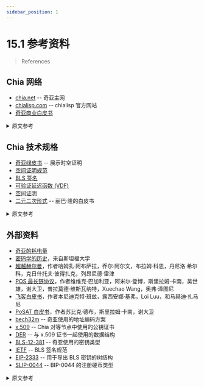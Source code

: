 ```yaml
---
sidebar_position: 1
---
```


# 15.1 参考资料

> References

## Chia 网络

* [chia.net](https://www.chia.net/) -- 奇亚主网
* [chialisp.com](https://chialisp.com) -- chialisp 官方网站
* [奇亚商业白皮书](https://www.chia.net/whitepaper "Chia's business white paper")

<details>
<summary>原文参考</summary>

- ## Chia Network

* [chia.net](https://www.chia.net/) -- Chia's main website
* [chialisp.com](https://chialisp.com) -- the official chialisp website
* [Chia's business white paper](https://www.chia.net/whitepaper "Chia's business white paper")

</details>

## Chia 技术规格

* [奇亚绿皮书](https://www.chia.net/assets/ChiaGreenPaper.pdf "Chia's Green Paper") -- 展示时空证明
* [空间证明规范](https://www.chia.net/assets/Chia_Proof_of_Space_Construction_v1.1.pdf)
* [BLS 签名](https://github.com/Chia-Network/bls-signatures "Chia's BLS Signatures on GitHub")
* [可验证延迟函数 (VDF)](https://github.com/Chia-Network/chiavdf "Chia's VDF on GitHub")
* [空间证明](https://github.com/Chia-Network/chiapos "Chia's Proof of Space repository on GitHub")
* [二元二次形式](https://github.com/Chia-Network/vdf-competition/blob/main/classgroups.pdf "Binary quadratic forms white paper, by Lipa Long") -- 丽巴·隆的白皮书

<details>
<summary>原文参考</summary>

- ## Chia's Technical Specs

* [Chia's green paper](https://www.chia.net/assets/ChiaGreenPaper.pdf "Chia's Green Paper") -- showcases Proofs of Space and Time
* [Proofs of Space specification](https://www.chia.net/assets/Chia_Proof_of_Space_Construction_v1.1.pdf)
* [BLS Signatures](https://github.com/Chia-Network/bls-signatures "Chia's BLS Signatures on GitHub")
* [Verifiable Delay Function (VDF)](https://github.com/Chia-Network/chiavdf "Chia's VDF on GitHub")
* [Proofs of Space](https://github.com/Chia-Network/chiapos "Chia's Proof of Space repository on GitHub")
* [Binary Quadratic Forms](https://github.com/Chia-Network/vdf-competition/blob/main/classgroups.pdf "Binary quadratic forms white paper, by Lipa Long") -- a white paper by Lipa Long

</details>

## 外部资料

* [奇亚的耗电量](https://chiapower.org "Chia's energy consumption statistics")
* [密码学的历史](https://cs.stanford.edu/people/eroberts/courses/soco/projects/public-key-cryptography/history.html#:~:text=The%20idea%20of%20public%20key,known%20as%20the%20knapsack%20problem)，来自斯坦福大学
* [超越赫尔曼](https://eprint.iacr.org/2017/893.pdf "Beyond Hellman's Time-Memory Trade Offs with Applications to Proofs of Space")，作者哈姆扎·阿布萨拉，乔尔·阿尔文，布拉姆·科恩，丹尼洛·希尔科，克日什托夫·彼得扎克，列昂尼德·雷津
* [POS 最长链协议](http://tselab.stanford.edu/downloads/PoS_LC_SBC2020.pdf)，作者维维克·巴加利亚，阿米尔·登博，斯里拉姆·卡南，吴世雄，谢大卫，普拉莫德·维斯瓦纳特，Xuechao Wang，奥弗·泽图尼
* [飞客白皮书](https://eprint.iacr.org/2019/226.pdf)，作者本尼迪克特·班兹，露西安娜·基弗，Loi Luu，和马赫迪·扎马尼
* [PoSAT 白皮书](https://arxiv.org/abs/2010.08154)，作者苏比克·德布，斯里拉姆·卡南，谢大卫
* [bech32m](https://github.com/bitcoin/bips/blob/master/bip-0350.mediawiki) -- 奇亚使用的地址编码方案
* [x.509](https://en.wikipedia.org/wiki/X.509) -- Chia 对等节点中使用的公钥证书
* [DER](https://wiki.openssl.org/index.php/DER) -- 与 x.509 证书一起使用的数据结构
* [BLS-12-381](https://github.com/zkcrypto/bls12_381) -- 奇亚使用的密钥类型
* [IETF](https://datatracker.ietf.org/doc/draft-irtf-cfrg-bls-signature/) -- BLS 签名规范
* [EIP-2333](https://eips.ethereum.org/EIPS/eip-2333) -- 用于导出 BLS 密钥的树结构
* [SLIP-0044](https://github.com/satoshilabs/slips/blob/master/slip-0044.md) -- BIP-0044 的注册硬币类型

<details>
<summary>原文参考</summary>

- ## External

* [Chia's power consumption](https://chiapower.org "Chia's energy consumption statistics")
* [History of Cryptography](https://cs.stanford.edu/people/eroberts/courses/soco/projects/public-key-cryptography/history.html#:~:text=The%20idea%20of%20public%20key,known%20as%20the%20knapsack%20problem), from Stanford University
* [Beyond Hellman](https://eprint.iacr.org/2017/893.pdf "Beyond Hellman's Time-Memory Trade Offs with Applications to Proofs of Space"), by Hamza Abusalah, Jo ̈el Alwen, Bram Cohen, Danylo Khilko, Krzysztof Pietrzak, and Leonid Reyzin
* [POS Longest Chain Protocols](http://tselab.stanford.edu/downloads/PoS_LC_SBC2020.pdf), by Vivek Bagaria, Amir Dembo, Sreeram Kannan, Sewoong Oh, David Tse, Pramod Viswanath, Xuechao Wang, and Ofer Zeitouni
* [Flyclient white paper](https://eprint.iacr.org/2019/226.pdf), by Benedikt Bunz, Lucianna Kiffer, Loi Luu, and Mahdi Zamani
* [PoSAT white paper](https://arxiv.org/abs/2010.08154), by Soubhik Deb, Sreeram Kannan, and David Tse
* [bech32m](https://github.com/bitcoin/bips/blob/master/bip-0350.mediawiki) -- the address encoding scheme used by Chia
* [x.509](https://en.wikipedia.org/wiki/X.509) -- the public key certificate used in Chia peer nodes
* [DER](https://wiki.openssl.org/index.php/DER) -- a data structure used with x.509 certificates
* [BLS-12-381](https://github.com/zkcrypto/bls12_381) -- the type of keys Chia uses
* [IETF](https://datatracker.ietf.org/doc/draft-irtf-cfrg-bls-signature/) -- the BLS signature specification
* [EIP-2333](https://eips.ethereum.org/EIPS/eip-2333) -- a tree structure for deriving BLS keys
* [SLIP-0044](https://github.com/satoshilabs/slips/blob/master/slip-0044.md) -- registered coin types for BIP-0044

</details>
